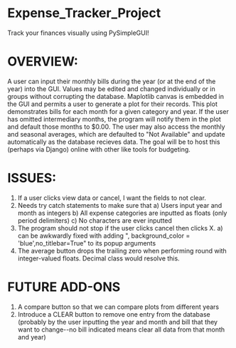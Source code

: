 # Expense_Tracker_Project
Track your finances visually using PySimpleGUI!

# OVERVIEW:
A user can input their monthly bills during the year (or at the end of the year) into the GUI. Values may be edited 
and changed individually or in groups without corrupting the database. Maplotlib canvas is embedded in the GUI and
permits a user to generate a plot for their records. This plot demonstrates bills for each month for a given category 
and year. If the user has omitted intermediary months, the program will notify them in the plot and default those
months to $0.00. The user may also access the monthly and seasonal averages, which are defaulted to "Not Available"
and update automatically as the database recieves data. The goal will be to host this (perhaps via Django) online 
with other like tools for budgeting.

# ISSUES:
1) If a user clicks view data or cancel, I want the fields to
not clear.
2) Needs try catch statements to make sure that 
  a) Users input year and month as integers
  b) All expense categories are inputted as floats (only period delimiters)
  c) No characters are ever inputted
3) The program should not stop if the user clicks cancel then clicks X.
  a) can be awkwardly fixed with adding ", background_color = 'blue',no_titlebar=True" to its popup arguments
4) The average button drops the trailing zero when performing round with integer-valued
floats. Decimal class would resolve this.

# FUTURE ADD-ONS
1) A compare button so that we can compare plots from different years
2) Introduce a CLEAR button to remove one entry from the database (probably by
the user inputting the year and month and bill that they want to change--no bill
indicated means clear all data from that month and year)

